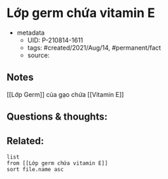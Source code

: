 ---
---

# Lớp germ chứa vitamin E

- metadata
	- UID: P-210814-1611
	- tags: #created/2021/Aug/14, #permanent/fact 
	- source: 

## Notes
[[Lớp Germ]] của gạo chứa [[Vitamin E]]

## Questions & thoughts:

## Related:
```dataview
list
from [[Lớp germ chứa vitamin E]]
sort file.name asc
```
